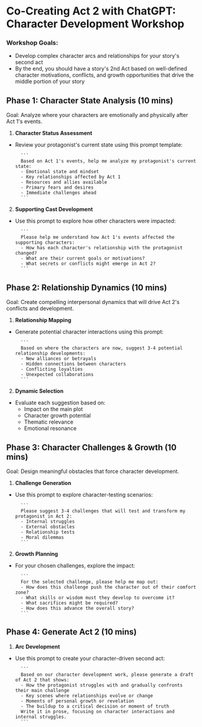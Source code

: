 # Co-Creating Act 2 with ChatGPT: Character Development Workshop

### Workshop Goals:
- Develop complex character arcs and relationships for your story's second act
- By the end, you should have a story's 2nd Act based on well-defined character motivations, conflicts, and growth opportunities that drive the middle portion of your story

## Phase 1: Character State Analysis (10 mins)

Goal: Analyze where your characters are emotionally and physically after Act 1's events.

1. **Character Status Assessment**
- Review your protagonist's current state using this prompt template:

        ```
        Based on Act 1's events, help me analyze my protagonist's current state:
        - Emotional state and mindset
        - Key relationships affected by Act 1
        - Resources and allies available
        - Primary fears and desires
        - Immediate challenges ahead
        ```

2. **Supporting Cast Development**
- Use this prompt to explore how other characters were impacted:

        ```
        Please help me understand how Act 1's events affected the supporting characters:
        - How has each character's relationship with the protagonist changed?
        - What are their current goals or motivations?
        - What secrets or conflicts might emerge in Act 2?
        ```

## Phase 2: Relationship Dynamics (10 mins)

Goal: Create compelling interpersonal dynamics that will drive Act 2's conflicts and development.

1. **Relationship Mapping**
- Generate potential character interactions using this prompt:

        ```
        Based on where the characters are now, suggest 3-4 potential relationship developments:
        - New alliances or betrayals
        - Hidden connections between characters
        - Conflicting loyalties
        - Unexpected collaborations
        ```

2. **Dynamic Selection**
- Evaluate each suggestion based on:
  - Impact on the main plot
  - Character growth potential
  - Thematic relevance
  - Emotional resonance

## Phase 3: Character Challenges & Growth (10 mins)

Goal: Design meaningful obstacles that force character development.

1. **Challenge Generation**
- Use this prompt to explore character-testing scenarios:
        
        ```
        Please suggest 3-4 challenges that will test and transform my protagonist in Act 2:
        - Internal struggles
        - External obstacles
        - Relationship tests
        - Moral dilemmas
        ```

2. **Growth Planning**
- For your chosen challenges, explore the impact:

        ```
        For the selected challenge, please help me map out:
        - How does this challenge push the character out of their comfort zone?
        - What skills or wisdom must they develop to overcome it?
        - What sacrifices might be required?
        - How does this advance the overall story?
        ```

## Phase 4: Generate Act 2 (10 mins)

1. **Arc Development**
- Use this prompt to create your character-driven second act:

        ```
        Based on our character development work, please generate a draft of Act 2 that shows:
        - How the protagonist struggles with and gradually confronts their main challenge
        - Key scenes where relationships evolve or change
        - Moments of personal growth or revelation
        - The buildup to a critical decision or moment of truth
        Write it in prose, focusing on character interactions and internal struggles.
        ```
        
